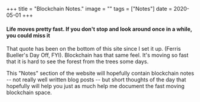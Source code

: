 +++
title = "Blockchain Notes."
image = ""
tags = ["Notes"]
date = 2020-05-01
+++

#### Life moves pretty fast. If you don't stop and look around once in a while, you could miss it

That quote has been on the bottom of this site since I set it up.  (Ferris Bueller's Day Off, FYI).  Blockchain has that same feel.  It's moving so fast that it is hard to see the forest from the trees some days.

This "Notes" section of the website will hopefully contain blockchain notes -- not really well written blog posts -- but short thoughts of the day that hopefully will help you just as much help me document the fast moving blockchain space.
